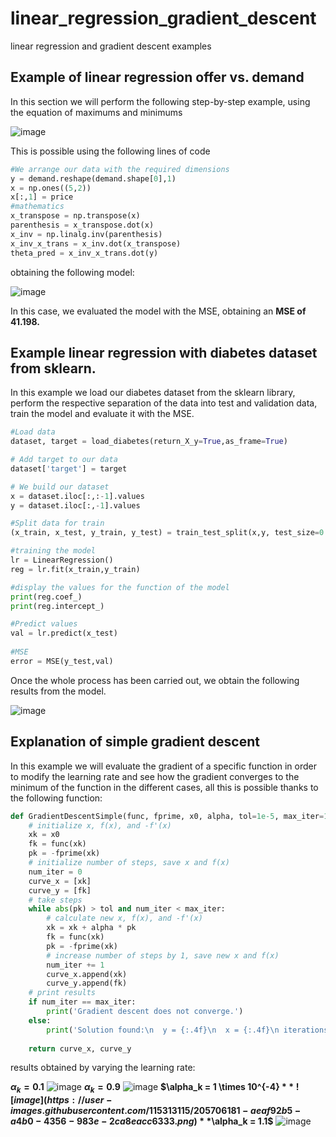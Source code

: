 # linear_regression_gradient_descent
linear regression and gradient descent examples
##  Example of linear regression offer vs. demand

In this section we will perform the following step-by-step example, using the equation of maximums and minimums

![image](https://user-images.githubusercontent.com/115313115/205685034-235f718c-be34-4c04-b061-1029f80da3f3.png)

This is possible using the following lines of code
```python
#We arrange our data with the required dimensions
y = demand.reshape(demand.shape[0],1)
x = np.ones((5,2))
x[:,1] = price
#mathematics
x_transpose = np.transpose(x)
parenthesis = x_transpose.dot(x)
x_inv = np.linalg.inv(parenthesis)
x_inv_x_trans = x_inv.dot(x_transpose)
theta_pred = x_inv_x_trans.dot(y)
```
obtaining the following model:

![image](https://user-images.githubusercontent.com/115313115/205692802-fa7b8973-94e8-4ad8-a757-12fed5e4d024.png)

In this case, we evaluated the model with the MSE, obtaining an **MSE of 41.198.**

## Example linear regression with diabetes dataset from sklearn.

In this example we load our diabetes dataset from the sklearn library, perform the respective separation of the data into test and validation data, train the model and evaluate it with the MSE.

```python
#Load data
dataset, target = load_diabetes(return_X_y=True,as_frame=True)

# Add target to our data
dataset['target'] = target

# We build our dataset
x = dataset.iloc[:,:-1].values
y = dataset.iloc[:,-1].values

#Split data for train
(x_train, x_test, y_train, y_test) = train_test_split(x,y, test_size=0.3)

#training the model
lr = LinearRegression()
reg = lr.fit(x_train,y_train)

#display the values for the function of the model
print(reg.coef_)
print(reg.intercept_)

#Predict values
val = lr.predict(x_test)
 
#MSE
error = MSE(y_test,val) 
```
Once the whole process has been carried out, we obtain the following results from the model.

![image](https://user-images.githubusercontent.com/115313115/205702125-be61bb89-0613-4eea-b3b2-1b40b4789d95.png)

## Explanation of simple gradient descent

In this example we will evaluate the gradient of a specific function in order to modify the learning rate and see how the gradient converges to the minimum of the function in the different cases, all this is possible thanks to the following function:

```python
def GradientDescentSimple(func, fprime, x0, alpha, tol=1e-5, max_iter=1000):
    # initialize x, f(x), and -f'(x)
    xk = x0
    fk = func(xk)
    pk = -fprime(xk)
    # initialize number of steps, save x and f(x)
    num_iter = 0
    curve_x = [xk]
    curve_y = [fk]
    # take steps
    while abs(pk) > tol and num_iter < max_iter:
        # calculate new x, f(x), and -f'(x)
        xk = xk + alpha * pk
        fk = func(xk)
        pk = -fprime(xk)
        # increase number of steps by 1, save new x and f(x)
        num_iter += 1
        curve_x.append(xk)
        curve_y.append(fk)
    # print results
    if num_iter == max_iter:
        print('Gradient descent does not converge.')
    else:
        print('Solution found:\n  y = {:.4f}\n  x = {:.4f}\n iterations = {:d}'.format(fk, xk, num_iter))
    
    return curve_x, curve_y
```

results obtained by varying the learning rate:

**$\alpha_k = 0.1$**
![image](https://user-images.githubusercontent.com/115313115/205705983-6bfe2ab0-759e-443c-9848-9418144b82da.png)
**$\alpha_k = 0.9$**
![image](https://user-images.githubusercontent.com/115313115/205706116-5e63f0f9-eb05-40d0-aac7-91fc016ad85b.png)
**$\alpha_k = 1 \times 10^{-4} $**
![image](https://user-images.githubusercontent.com/115313115/205706181-aeaf92b5-a4b0-4356-983e-2ca8eacc6333.png)
**$\alpha_k = 1.1$**
![image](https://user-images.githubusercontent.com/115313115/205706233-6205243e-3da0-411c-bd57-66fe812a04c5.png)
